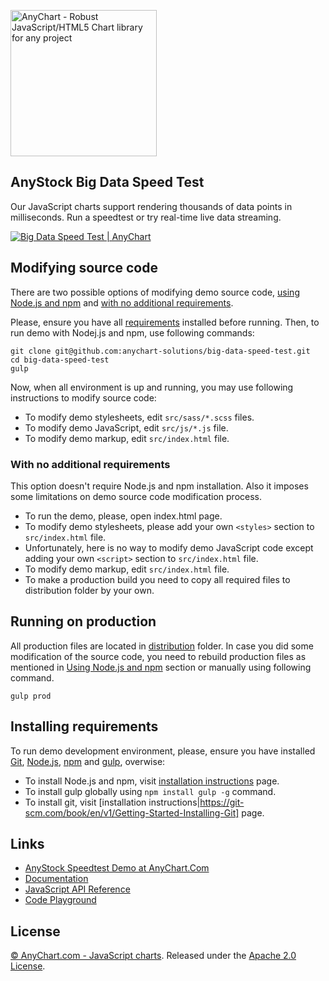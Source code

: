 [<img src="https://cdn.anychart.com/images/logo-transparent-segoe.png?2" width="234px" alt="AnyChart - Robust JavaScript/HTML5 Chart library for any project">](http://www.anychart.com)

## AnyStock Big Data Speed Test
Our JavaScript charts support rendering thousands of data points in milliseconds. Run a speedtest or try real-time live data streaming.

[<img src="http://static.anychart.com/images/github/big-data-speed-test.png" alt="Big Data Speed Test | AnyChart">](http://anychart.com/solutions/big-data-speed-test/)

## Modifying source code
There are two possible options of modifying demo source code, [using Node.js and npm](#using-nodejs-and-npm)
and [with no additional requirements](#with-no-additional-requirements).

Please, ensure you have all [requirements](#installing-requirements) installed before running.
Then, to run demo with Nodej.js and npm, use following commands:
```
git clone git@github.com:anychart-solutions/big-data-speed-test.git
cd big-data-speed-test
gulp
```

Now, when all environment is up and running, you may use following instructions to modify source code:
* To modify demo stylesheets, edit `src/sass/*.scss` files.
* To modify demo JavaScript, edit `src/js/*.js` file.
* To modify demo markup, edit `src/index.html` file.

### With no additional requirements
This option doesn't require Node.js and npm installation.
Also it imposes some limitations on demo source code modification process.
* To run the demo, please, open index.html page.
* To modify demo stylesheets, please add your own `<styles>` section to `src/index.html` file.
* Unfortunately, here is no way to modify demo JavaScript code except adding your own `<script>` section to `src/index.html` file.
* To modify demo markup, edit `src/index.html` file.
* To make a production build you need to copy all required files to distribution folder by your own.

## Running on production
All production files are located in [distribution](https://github.com/anychart-solutions/big-data-speed-test/tree/master/dist) folder.
In case you did some modification of the source code, you need to rebuild production files as mentioned in [Using Node.js and npm](#using-node.js-and-npm) section or manually using following command.
```
gulp prod
```

## Installing requirements
To run demo development environment, please, ensure you have installed [Git](https://git-scm.com/), [Node.js](https://nodejs.org/), [npm](https://www.npmjs.com/) and [gulp](http://gulpjs.com/), overwise:
* To install Node.js and npm, visit [installation instructions](https://docs.npmjs.com/getting-started/installing-node) page.
* To install gulp globally using `npm install gulp -g` command.
* To install git, visit [installation instructions|https://git-scm.com/book/en/v1/Getting-Started-Installing-Git] page.

## Links
* [AnyStock Speedtest Demo at AnyChart.Com](https://www.anychart.com/solutions/big-data-speed-test/)
* [Documentation](https://docs.anychart.com)
* [JavaScript API Reference](https://api.anychart.com)
* [Code Playground](https://playground.anychart.com)

## License
[© AnyChart.com - JavaScript charts](http://www.anychart.com). Released under the [Apache 2.0 License](https://github.com/anychart-solutions/big-data-speed-test/blob/master/LICENSE).
